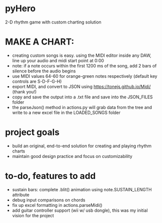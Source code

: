 # pyHero
2-D rhythm game with custom charting solution

# MAKE A CHART:
- creating custom songs is easy. using the MIDI editor inside any DAW, line up your audio and midi start point at 0:00
- note: if a note occurs within the first 1200 ms of the song, add 2 bars of silence before the audio begins
- use MIDI values 64-60 for orange-green notes respectively (default key controls are S-D-F-G-H)
- export MIDI, and convert to JSON using https://tonejs.github.io/Midi/ (thank you!)
- copy and save the output into a .txt file and save into the JSON_FILES folder
- the parseJson() method in actions.py will grab data from the tree and write to a new excel file in the LOADED_SONGS folder 

# project goals
- build an original, end-to-end solution for creating and playing rhythm charts
- maintain good design practice and focus on customizability

# to-do, features to add
- sustain bars: complete .blit() animation using note.SUSTAIN_LENGTH attribute
- debug input comparisons on chords 
- fix up excel formatting in actions.parseMidi()
- add guitar controller support (wii w/ usb dongle), this was my initial vision for the project
